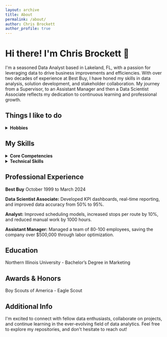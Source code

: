 ```yaml
---
layout: archive
title: About
permalink: /about/
author: Chris Brockett
author_profile: true
---
```


# Hi there! I'm Chris Brockett 👋

I'm a seasoned Data Analyst based in Lakeland, FL, with a passion for leveraging data to drive business improvements and efficiencies. With over two decades of experience at Best Buy, I have honed my skills in data analysis, solution development, and stakeholder collaboration. My journey from a Supervisor, to an Assistant Manager and then a Data Scientist Associate reflects my dedication to continuous learning and professional growth.

## Things I like to do
<details>
  <summary><b>Hobbies</b></summary>
    <ul>
    <li>Cooking</li>
    <li><a href= "/photo">Photography</a></li>
    <li><a href= "/travel"> Travel</a></li>
    <li>Technology</li>
    </ul>
</details>    

## My Skills
<details>
    <summary><b>Core Competencies</b></summary>
<br>
<li><b>Data Analysis:</b> Transforming raw data into actionable insights.</li>
<li><b>Solution Development:</b> Crafting efficient and reusable data solutions.</li>
<li><b>Stakeholder Collaboration:</b> Working closely with business stakeholders to achieve common goals.</li>
<li><b>Training:</b> Developing and delivering training programs to enhance team capabilities.</li>
<li><b>Vendor Relations:</b> Managing vendor partnerships to meet service level agreements.</li>
<li><b>People Management:</b> Leading teams and managing large groups effectively.</li>
<br>
</details>

<details>
  <summary><b>Technical Skills</b></summary>
<ul>
<li>Microsoft Office Suite</li>
<li>Hardware & Software Troubleshooting/Support</li>
<li>Teradata</li>
<li>SQL</li>
<li>Oracle</li>
<li>SharePoint</li>
<li>Power BI</li>
<li>PowerShell</li>
<li>And many more</li>
</ul>
</details>

## Professional Experience

**Best Buy** October 1999 to March 2024

**Data Scientist Associate:** Developed KPI dashboards, real-time reporting, and improved data accuracy from 50% to 95%.

**Analyst:** Improved scheduling models, increased stops per route by 10%, and reduced manual work by 1000 hours.

**Assistant Manager:** Managed a team of 80-100 employees, saving the company over $500,000 through labor optimization.

## Education

Northern Illinois University - Bachelor’s Degree in Marketing

## Awards & Honors

Boy Scouts of America - Eagle Scout

## Additional Info

I'm excited to connect with fellow data enthusiasts, collaborate on projects, and continue learning in the ever-evolving field of data analytics. Feel free to explore my repositories, and don't hesitate to reach out!
